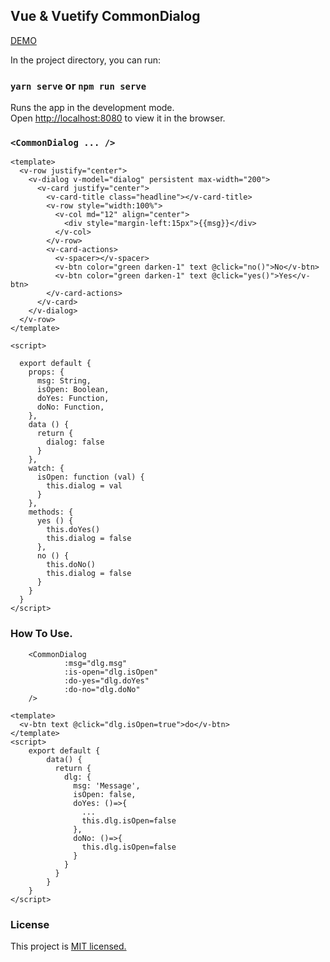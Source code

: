 ## Vue & Vuetify CommonDialog

<a href="https://r2vqi.csb.app/" target="_blank">DEMO</a>

In the project directory, you can run:

### `yarn serve` or `npm run serve`

Runs the app in the development mode.<br />
Open [http://localhost:8080](http://localhost:8080) to view it in the browser.

### `<CommonDialog ... />`
```vue
<template>
  <v-row justify="center">
    <v-dialog v-model="dialog" persistent max-width="200">
      <v-card justify="center">
        <v-card-title class="headline"></v-card-title>
        <v-row style="width:100%">
          <v-col md="12" align="center">
            <div style="margin-left:15px">{{msg}}</div>
          </v-col>
        </v-row>
        <v-card-actions>
          <v-spacer></v-spacer>
          <v-btn color="green darken-1" text @click="no()">No</v-btn>
          <v-btn color="green darken-1" text @click="yes()">Yes</v-btn>
        </v-card-actions>
      </v-card>
    </v-dialog>
  </v-row>
</template>

<script>

  export default {
    props: {
      msg: String,
      isOpen: Boolean,
      doYes: Function,
      doNo: Function,
    },
    data () {
      return {
        dialog: false
      }
    },
    watch: {
      isOpen: function (val) {
        this.dialog = val
      }
    },
    methods: {
      yes () {
        this.doYes()
        this.dialog = false
      },
      no () {
        this.doNo()
        this.dialog = false
      }
    }
  }
</script>
```
### How To Use.
```vue
    <CommonDialog
            :msg="dlg.msg"
            :is-open="dlg.isOpen"
            :do-yes="dlg.doYes"
            :do-no="dlg.doNo"
    />
```

```vue
<template>
  <v-btn text @click="dlg.isOpen=true">do</v-btn>
</template>
<script>
    export default {
        data() {
          return {
            dlg: {
              msg: 'Message',
              isOpen: false,
              doYes: ()=>{
                ...
                this.dlg.isOpen=false
              },
              doNo: ()=>{
                this.dlg.isOpen=false
              }
            }
          }
        }
    }
</script>
```

### License
This project is 
<a href="https://opensource.org/licenses/MIT">MIT licensed.</a>